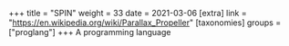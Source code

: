 +++
title = "SPIN"
weight = 33
date = 2021-03-06
[extra]
link = "https://en.wikipedia.org/wiki/Parallax_Propeller"
[taxonomies]
groups = ["proglang"]
+++
A programming language

